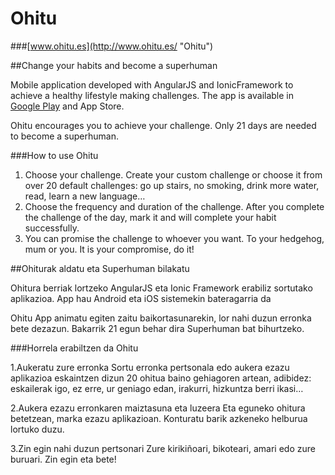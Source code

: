 # Ohitu 

###[www.ohitu.es](http://www.ohitu.es/ "Ohitu")

##Change your habits and become a superhuman

Mobile application developed with AngularJS and IonicFramework to achieve a healthy lifestyle making challenges. The app is available in [Google Play](https://play.google.com/store/apps/details?id=io.cordova.ohitu "Ohitu in Google Play") and App Store.

Ohitu encourages you to achieve your challenge. Only 21 days are needed to become a superhuman.

###How to use Ohitu

1. Choose your challenge. Create your custom challenge or choose it from over 20 default challenges: go up stairs, no smoking, drink more water, read, learn a new language…
2. Choose the frequency and duration of the challenge. After you complete the challenge of the day, mark it and will complete your habit successfully.
3. You can promise the challenge to whoever you want. To your hedgehog, mum or you. It is your compromise, do it!


##Ohiturak aldatu eta Superhuman bilakatu

Ohitura berriak lortzeko AngularJS eta Ionic Framework erabiliz sortutako aplikazioa. App hau Android eta iOS sistemekin bateragarria da

Ohitu App animatu egiten zaitu baikortasunarekin, lor nahi duzun erronka bete dezazun. 
Bakarrik 21 egun behar dira Superhuman bat bihurtzeko.


###Horrela erabiltzen da Ohitu

1.Aukeratu zure erronka
Sortu erronka pertsonala edo aukera ezazu aplikazioa eskaintzen dizun 20 ohitua baino gehiagoren artean, adibidez: eskailerak igo, ez erre, ur geniago edan, irakurri, hizkuntza berri ikasi…

2.Aukera ezazu erronkaren maiztasuna eta luzeera
Eta eguneko ohitura betetzean, marka ezazu aplikazioan. Konturatu barik azkeneko helburua lortuko duzu.

3.Zin egin nahi duzun pertsonari
Zure kirikiñoari, bikoteari, amari edo zure buruari. Zin egin eta bete!
